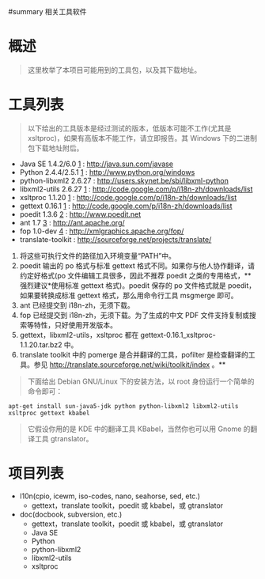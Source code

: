 ﻿#summary 相关工具软件

# 概述 #

> 这里枚举了本项目可能用到的工具包，以及其下载地址。

# 工具列表 #
> 以下给出的工具版本是经过测试的版本，低版本可能不工作(尤其是 xsltproc)，如果有高版本不能工作，请立即报告。其 Windows 下的二进制包下载地址附后。

  * Java SE 1.4.2/6.0 [1](1.md)            : http://java.sun.com/javase
  * Python 2.4.4/2.5.1 [1](1.md)           : http://www.python.org/windows
  * python-libxml2 2.6.27            : http://users.skynet.be/sbi/libxml-python
  * libxml2-utils 2.6.27 [1](1.md)         : http://code.google.com/p/i18n-zh/downloads/list
  * xsltproc 1.1.20 [1](1.md)              : http://code.google.com/p/i18n-zh/downloads/list
  * gettext 0.16.1 [1](1.md)               : http://code.google.com/p/i18n-zh/downloads/list
  * poedit 1.3.6 [2](2.md)                 : http://www.poedit.net
  * ant 1.7 [3](3.md)                      : http://ant.apache.org/
  * fop 1.0-dev [4](4.md)                  : http://xmlgraphics.apache.org/fop/
  * translate-toolkit                : http://sourceforge.net/projects/translate/

  1. 将这些可执行文件的路径加入环境变量“PATH”中。
  1. poedit 输出的 po 格式与标准 gettext 格式不同。如果你与他人协作翻译，请约定好格式(po 文件编辑工具很多，因此不推荐 poedit 之类的专用格式，**强烈建议\*使用标准 gettext 格式)。poedit 保存的 po 文件格式就是 poedit，如果要转换成标准 gettext 格式，那么用命令行工具 msgmerge 即可。
  1. ant 已经提交到 i18n-zh，无须下载。
  1. fop 已经提交到 i18n-zh，无须下载。为了生成的中文 PDF 文件支持复制或搜索等特性，只好使用开发版本。
  1. gettext，libxml2-utils，xsltproc 都在 gettext-0.16.1\_xsltproc-1.1.20.tar.bz2 中。
  1. translate toolkit 中的 pomerge 是合并翻译的工具，pofilter 是检查翻译的工具。参见 http://translate.sourceforge.net/wiki/toolkit/index 。**

> 下面给出 Debian GNU/Linux 下的安装方法，以 root 身份运行一个简单的命令即可：
```
apt-get install sun-java5-jdk python python-libxml2 libxml2-utils xsltproc gettext kbabel
```

> 它假设你用的是 KDE 中的翻译工具 KBabel，当然你也可以用 Gnome 的翻译工具 gtranslator。

# 项目列表 #
  * l10n(cpio, icewm, iso-codes, nano, seahorse, sed, etc.)
    * gettext，translate toolkit，poedit 或 kbabel，或 gtranslator
  * doc(docbook, subversion, etc.)
    * gettext，translate toolkit，poedit 或 kbabel，或 gtranslator
    * Java SE
    * Python
    * python-libxml2
    * libxml2-utils
    * xsltproc